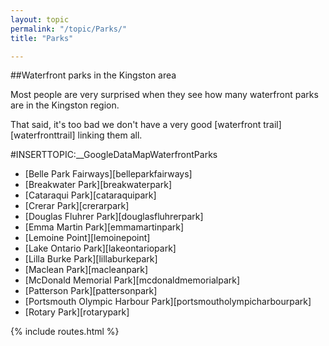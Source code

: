 ```yaml
---
layout: topic
permalink: "/topic/Parks/"
title: "Parks"

---
```


##Waterfront parks in the Kingston area

Most people are very surprised when they see how many waterfront parks are in the Kingston region.

That said, it's too bad we don't have a very good [waterfront trail][waterfronttrail] linking them all.

#INSERTTOPIC:__GoogleDataMapWaterfrontParks





* [Belle Park Fairways][belleparkfairways]
* [Breakwater Park][breakwaterpark]
* [Cataraqui Park][cataraquipark]
* [Crerar Park][crerarpark]
* [Douglas Fluhrer Park][douglasfluhrerpark]
* [Emma Martin Park][emmamartinpark]
* [Lemoine Point][lemoinepoint]
* [Lake Ontario Park][lakeontariopark]
* [Lilla Burke Park][lillaburkepark]
* [Maclean Park][macleanpark]
* [McDonald Memorial Park][mcdonaldmemorialpark]
* [Patterson Park][pattersonpark]
* [Portsmouth Olympic Harbour Park][portsmoutholympicharbourpark]
* [Rotary Park][rotarypark]

{% include routes.html %}
